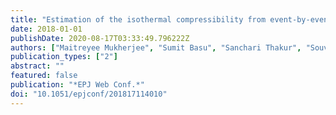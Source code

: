 ```yaml
---
title: "Estimation of the isothermal compressibility from event-by-event multiplicity fluctuation studies"
date: 2018-01-01
publishDate: 2020-08-17T03:33:49.796222Z
authors: ["Maitreyee Mukherjee", "Sumit Basu", "Sanchari Thakur", "Souvik P. Adhya", "Arghya Chatterjee", "Sandeep Chatterjee", "Tapan K. Nayak"]
publication_types: ["2"]
abstract: ""
featured: false
publication: "*EPJ Web Conf.*"
doi: "10.1051/epjconf/201817114010"
---
```


